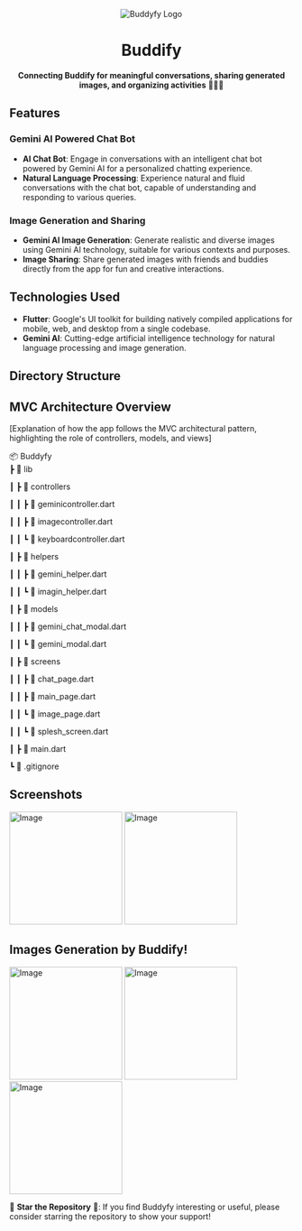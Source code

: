 <p align="center">
  <img src="https://github.com/tushal13/Buddify/assets/113960162/472862b1-83d7-4ba4-87ad-378a35518973" alt="Buddyfy Logo" />
</p>

<h1 align="center">Buddify</h1>

<p align="center">
  <strong>Connecting Buddify for meaningful conversations, sharing generated images, and organizing activities</strong> 🤝📸🎉
</p>

## Features

### Gemini AI Powered Chat Bot

- **AI Chat Bot**: Engage in conversations with an intelligent chat bot powered by Gemini AI for a personalized chatting experience.
- **Natural Language Processing**: Experience natural and fluid conversations with the chat bot, capable of understanding and responding to various queries.

### Image Generation and Sharing

- **Gemini AI Image Generation**: Generate realistic and diverse images using Gemini AI technology, suitable for various contexts and purposes.
- **Image Sharing**: Share generated images with friends and buddies directly from the app for fun and creative interactions.

## Technologies Used

- **Flutter**: Google's UI toolkit for building natively compiled applications for mobile, web, and desktop from a single codebase.
- **Gemini AI**: Cutting-edge artificial intelligence technology for natural language processing and image generation.


## Directory Structure

## MVC Architecture Overview

[Explanation of how the app follows the MVC architectural pattern, highlighting the role of controllers, models, and views]

📦 Buddyfy                                                                                       
 ┣ 📂 lib
 
 ┃ ┣ 📂 controllers
 
 ┃ ┃ ┣ 📜 geminicontroller.dart
 
 ┃ ┃ ┣ 📜 imagecontroller.dart
 
 ┃ ┃ ┗ 📜 keyboardcontroller.dart
 
 ┃ ┣ 📂 helpers
 
 ┃ ┃ ┣ 📜 gemini_helper.dart
 
 ┃ ┃ ┗ 📜 imagin_helper.dart
 
 ┃ ┣ 📂 models
 
 ┃ ┃ ┣ 📜 gemini_chat_modal.dart
 
 ┃ ┃ ┗ 📜 gemini_modal.dart
 
 ┃ ┣ 📂 screens
 
 ┃ ┃ ┣ 📜 chat_page.dart
 
 ┃ ┃ ┣ 📜 main_page.dart
 
 ┃ ┃ ┗ 📜 image_page.dart
 
 ┃ ┃ ┗ 📜 splesh_screen.dart
 
 ┃ ┣ 📜 main.dart
 
 ┗ 📜 .gitignore

## Screenshots

<img src="https://github.com/tushal13/Buddify/assets/113960162/f2a92c4b-7d9e-4e52-be08-51db50b5a9a8" alt="Image" width="200"> 

<img src="https://github.com/tushal13/Buddify/assets/113960162/21f5cfa5-1c3c-433a-823a-85562f284c21" alt="Image" width="200"> 


## Images Generation by Buddify!

<img src="https://github.com/tushal13/Buddify/assets/113960162/e9c6503a-bc6f-4a54-bfad-cc2d1ac92b8f" alt="Image" width="200" height="200"> 

<img src="https://github.com/tushal13/Buddify/assets/113960162/1f3efbeb-804c-45ef-b98d-2172ff86b703" alt="Image" width="200" height="200"> 

<img src="https://github.com/tushal13/Buddify/assets/113960162/343dcf59-82ca-4150-9545-3ce553a7bbeb" alt="Image" width="200" height="200"> 

🌟 **Star the Repository** 🌟: If you find Buddyfy interesting or useful, please consider starring the repository to show your support!
